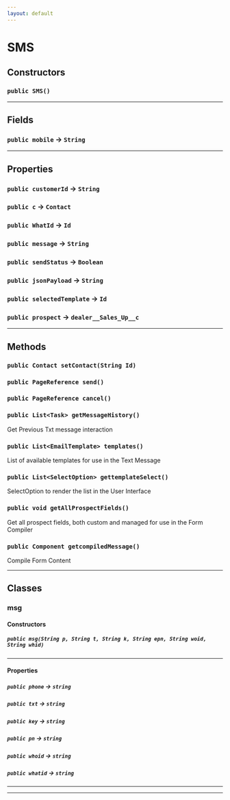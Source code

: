 ```yaml
---
layout: default
---
```

# SMS
## Constructors
### `public SMS()`
---
## Fields

### `public mobile` → `String`


---
## Properties

### `public customerId` → `String`


### `public c` → `Contact`


### `public WhatId` → `Id`


### `public message` → `String`


### `public sendStatus` → `Boolean`


### `public jsonPayload` → `String`


### `public selectedTemplate` → `Id`


### `public prospect` → `dealer__Sales_Up__c`


---
## Methods
### `public Contact setContact(String Id)`
### `public PageReference send()`
### `public PageReference cancel()`
### `public List<Task> getMessageHistory()`

Get Previous Txt message interaction

### `public List<EmailTemplate> templates()`

List of available templates for use in the Text Message

### `public List<SelectOption> gettemplateSelect()`

SelectOption to render the list in the User Interface

### `public void getAllProspectFields()`

Get all prospect fields, both custom and managed for use in the Form Compiler

### `public Component getcompiledMessage()`

Compile Form Content

---
## Classes
### msg
#### Constructors
##### `public msg(String p, String t, String k, String epn, String woid, String whid)`
---
#### Properties

##### `public phone` → `string`


##### `public txt` → `string`


##### `public key` → `string`


##### `public pn` → `string`


##### `public whoid` → `string`


##### `public whatid` → `string`


---

---
